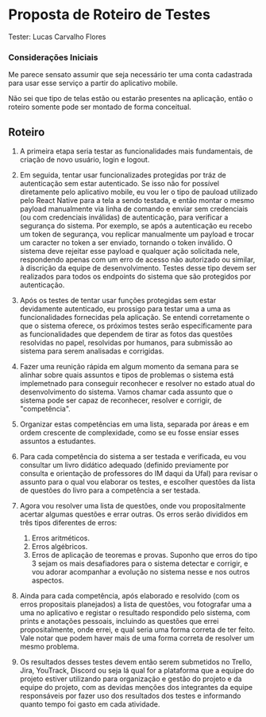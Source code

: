 # Proposta de Roteiro de Testes

Tester: Lucas Carvalho Flores

### Considerações Iniciais

Me parece sensato assumir que seja necessário ter uma conta cadastrada para usar esse serviço a partir do aplicativo mobile.

Não sei que tipo de telas estão ou estarão presentes na aplicação, então o roteiro somente pode ser montado de forma conceitual.

## Roteiro

1. A primeira etapa seria testar as funcionalidades mais fundamentais, de criação de novo usuário, login e logout.

2. Em seguida, tentar usar funcionalizades protegidas por tráz de autenticação sem estar autenticado. Se isso não for possível diretamente pelo aplicativo mobile, eu vou ler o tipo de pauload utilizado pelo React Native para a tela a sendo testada, e então montar o mesmo payload manualmente via linha de comando e enviar sem credenciais (ou com credenciais inválidas) de autenticação, para verificar a segurança do sistema.
Por exemplo, se após a autenticação eu recebo um token de segurança, vou replicar manualmente um payload e trocar um caracter no token a ser enviado, tornando o token inválido. O sistema deve rejeitar esse payload e qualquer ação solicitada nele, respondendo apenas com um erro de acesso não autorizado ou similar, à discrição da equipe de desenvolvimento.
Testes desse tipo devem ser realizados para todos os endpoints do sistema que são protegidos por autenticação.

3. Após os testes de tentar usar funções protegidas sem estar devidamente autenticado, eu prossigo para testar uma a uma as funcionalidades fornecidas pela aplicação.
Se entendi corretamente o que o sistema oferece, os próximos testes serão especificamente para as funcionalidades que dependem de tirar as fotos das questões resolvidas no papel, resolvidas por humanos, para submissão ao sistema para serem analisadas e corrigidas.

4. Fazer uma reunição rápida em algum momento da semana para se alinhar sobre quais assuntos e tipos de problemas o sistema está implemetnado para conseguir reconhecer e resolver no estado atual do desenvolvimento do sistema.
Vamos chamar cada assunto que o sistema pode ser capaz de reconhecer, resolver e corrigir, de "competência".

5. Organizar estas competências em uma lista, separada por áreas e em ordem crescente de complexidade, como se eu fosse ensiar esses assuntos a estudantes.

6. Para cada competência do sistema a ser testada e verificada, eu vou consultar um livro didático adequado (definido previamente por consulta e orientação de professores do IM daqui da Ufal) para revisar o assunto para o qual vou elaborar os testes, e escolher questões da lista de questões do livro para a competência a ser testada.

7. Agora vou resolver uma lista de questões, onde vou propositalmente acertar algumas questões e errar outras.
Os erros serão divididos em três tipos diferentes de erros:
      1. Erros aritméticos.
      2. Erros algébricos.
      3. Erros de aplicação de teoremas e provas.
      Suponho que erros do tipo 3 sejam os mais desafiadores para o sistema detectar e corrigir, e vou adorar acompanhar a evolução no sistema nesse e nos outros aspectos.

4. Ainda para cada competência, após elaborado e resolvido (com os erros propositais planejados) a lista de questões, vou fotografar uma a uma no aplicativo e registar o resultado respondido pelo sistema, com prints e anotações pessoais, incluindo as questões que errei propositalmente, onde errei, e qual seria uma forma correta de ter feito.
Vale notar que podem haver mais de uma forma correta de resolver um mesmo problema.

5. Os resultados desses testes devem então serem submetidos no Trello, Jira, YouTrack, Discord ou seja lá qual for a plataforma que a equipe do projeto estiver utilizando para organização e gestão do projeto e da equipe do projeto, com as devidas menções dos integrantes da equipe responsáveis por fazer uso dos resultados dos testes e informando quanto tempo foi gasto em cada atividade.
